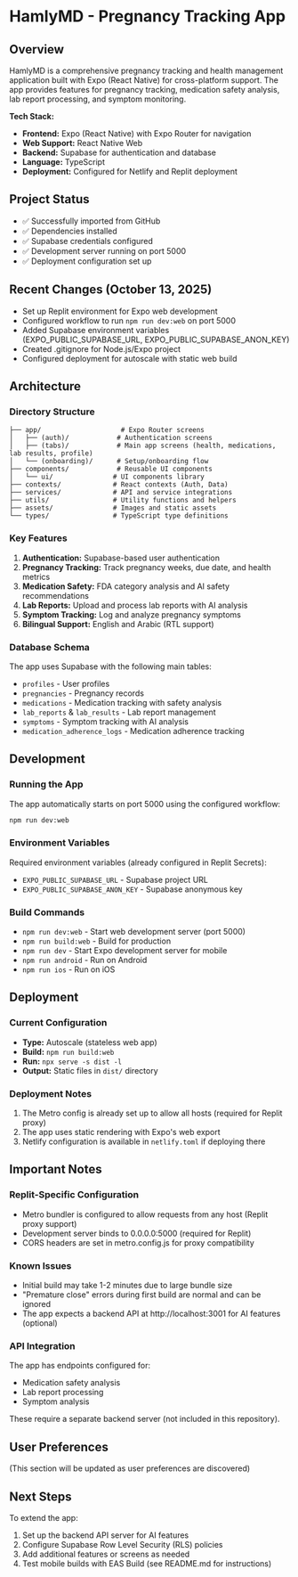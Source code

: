 # HamlyMD - Pregnancy Tracking App

## Overview
HamlyMD is a comprehensive pregnancy tracking and health management application built with Expo (React Native) for cross-platform support. The app provides features for pregnancy tracking, medication safety analysis, lab report processing, and symptom monitoring.

**Tech Stack:**
- **Frontend:** Expo (React Native) with Expo Router for navigation
- **Web Support:** React Native Web
- **Backend:** Supabase for authentication and database
- **Language:** TypeScript
- **Deployment:** Configured for Netlify and Replit deployment

## Project Status
- ✅ Successfully imported from GitHub
- ✅ Dependencies installed
- ✅ Supabase credentials configured
- ✅ Development server running on port 5000
- ✅ Deployment configuration set up

## Recent Changes (October 13, 2025)
- Set up Replit environment for Expo web development
- Configured workflow to run `npm run dev:web` on port 5000
- Added Supabase environment variables (EXPO_PUBLIC_SUPABASE_URL, EXPO_PUBLIC_SUPABASE_ANON_KEY)
- Created .gitignore for Node.js/Expo project
- Configured deployment for autoscale with static web build

## Architecture

### Directory Structure
```
├── app/                    # Expo Router screens
│   ├── (auth)/            # Authentication screens
│   ├── (tabs)/            # Main app screens (health, medications, lab results, profile)
│   └── (onboarding)/      # Setup/onboarding flow
├── components/            # Reusable UI components
│   └── ui/               # UI components library
├── contexts/             # React contexts (Auth, Data)
├── services/             # API and service integrations
├── utils/                # Utility functions and helpers
├── assets/               # Images and static assets
└── types/                # TypeScript type definitions
```

### Key Features
1. **Authentication:** Supabase-based user authentication
2. **Pregnancy Tracking:** Track pregnancy weeks, due date, and health metrics
3. **Medication Safety:** FDA category analysis and AI safety recommendations
4. **Lab Reports:** Upload and process lab reports with AI analysis
5. **Symptom Tracking:** Log and analyze pregnancy symptoms
6. **Bilingual Support:** English and Arabic (RTL support)

### Database Schema
The app uses Supabase with the following main tables:
- `profiles` - User profiles
- `pregnancies` - Pregnancy records
- `medications` - Medication tracking with safety analysis
- `lab_reports` & `lab_results` - Lab report management
- `symptoms` - Symptom tracking with AI analysis
- `medication_adherence_logs` - Medication adherence tracking

## Development

### Running the App
The app automatically starts on port 5000 using the configured workflow:
```bash
npm run dev:web
```

### Environment Variables
Required environment variables (already configured in Replit Secrets):
- `EXPO_PUBLIC_SUPABASE_URL` - Supabase project URL
- `EXPO_PUBLIC_SUPABASE_ANON_KEY` - Supabase anonymous key

### Build Commands
- `npm run dev:web` - Start web development server (port 5000)
- `npm run build:web` - Build for production
- `npm run dev` - Start Expo development server for mobile
- `npm run android` - Run on Android
- `npm run ios` - Run on iOS

## Deployment

### Current Configuration
- **Type:** Autoscale (stateless web app)
- **Build:** `npm run build:web`
- **Run:** `npx serve -s dist -l`
- **Output:** Static files in `dist/` directory

### Deployment Notes
1. The Metro config is already set up to allow all hosts (required for Replit proxy)
2. The app uses static rendering with Expo's web export
3. Netlify configuration is available in `netlify.toml` if deploying there

## Important Notes

### Replit-Specific Configuration
- Metro bundler is configured to allow requests from any host (Replit proxy support)
- Development server binds to 0.0.0.0:5000 (required for Replit)
- CORS headers are set in metro.config.js for proxy compatibility

### Known Issues
- Initial build may take 1-2 minutes due to large bundle size
- "Premature close" errors during first build are normal and can be ignored
- The app expects a backend API at http://localhost:3001 for AI features (optional)

### API Integration
The app has endpoints configured for:
- Medication safety analysis
- Lab report processing
- Symptom analysis

These require a separate backend server (not included in this repository).

## User Preferences
(This section will be updated as user preferences are discovered)

## Next Steps
To extend the app:
1. Set up the backend API server for AI features
2. Configure Supabase Row Level Security (RLS) policies
3. Add additional features or screens as needed
4. Test mobile builds with EAS Build (see README.md for instructions)
